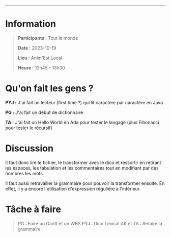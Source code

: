 
---
# Information

>**Participants :** Tout le monde
>
>**Date :** 2023-10-19
>
>**Lieu :** Anim'Est Local
>
>**Heure :** 12h45 - 13h30

# Qu'on fait les gens ? 

**PYJ :** J'ai fait un lecteur (first time ?) qui lit caractère par caractère en Java

**PG :** J'ai fait un début de dictionnaire

**TA :** J'ai fait un Hello World en Ada pour tester le langage (plus Fibonacci pour tester le récursif)

# Discussion

Il faut donc lire le fichier, le transformer avec le dico et ressortir en retirant les espaces, les tabulation et les commentaires tout en modifiant par des nombres les mots.

Il faut aussi retravailler la grammaire pour pouvoir la transformer ensuite. En effet, il y a encore l'utilisation d'expression régulière à l'intérieur.

# Tâche à faire

> PG : Faire un Gantt et un WBS 
> PYJ : Dico Lexical
> AK et TA : Refaire la grammaire

